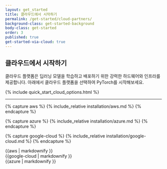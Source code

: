 ```yaml
---
layout: get_started
title: 클라우드에서 시작하기
permalink: /get-started/cloud-partners/
background-class: get-started-background
body-class: get-started
order: 3
published: true
get-started-via-cloud: true
---
```


## 클라우드에서 시작하기

<div class="container-fluid quick-start-module quick-starts">
  <div class="cloud-options-col">
    <p>클라우드 플랫폼은 딥러닝 모델을 학습하고 배포하기 위한 강력한 하드웨어와 인프라를 제공합니다. 아래에서 클라우드 플랫폼을 선택하여 PyTorch를 시작해보세요.</p>
    {% include quick_start_cloud_options.html %}
  </div>
</div>

---

{% capture aws %}
{% include_relative installation/aws.md %}
{% endcapture %}

{% capture azure %}
{% include_relative installation/azure.md %}
{% endcapture %}

{% capture google-cloud %}
{% include_relative installation/google-cloud.md %}
{% endcapture %}


<div id="cloud">
  <div class="platform aws">{{aws | markdownify }}</div>
  <div class="platform google-cloud">{{google-cloud | markdownify }}</div>
  <div class="platform microsoft-azure">{{azure | markdownify }}</div>
</div>

<script page-id="get-started-via-cloud-partners" src="{{ site.baseurl }}/assets/menu-tab-selection.js"></script>
<script src="{{ site.baseurl }}/assets/quick-start-module.js"></script>
<script src="{{ site.baseurl }}/assets/show-screencast.js"></script>
<script src="{{ site.baseurl }}/assets/get-started-sidebar.js"></script>
